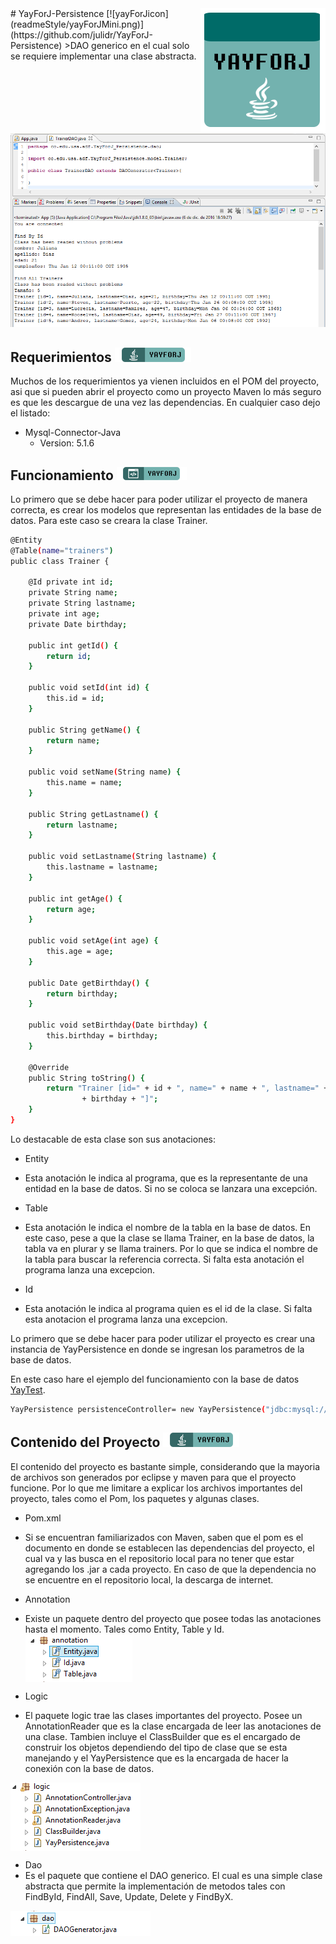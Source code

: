 <img src="readmeStyle/yayForJComplete.png" align="right" />
# YayForJ-Persistence [![yayForJicon](readmeStyle/yayForJMini.png)](https://github.com/julidr/YayForJ-Persistence)
>DAO generico en el cual solo se requiere implementar una clase abstracta.

![Works](readmeStyle/works.PNG)

## Requerimientos [![yayForJicon2](readmeStyle/yayForJDependencyMini.png)](https://github.com/julidr/YayForJ-Persistence/blob/master/pom.xml)
Muchos de los requerimientos ya vienen incluidos en el POM del proyecto, asi que si pueden abrir el proyecto como un proyecto Maven lo más seguro es que les descargue de una vez las dependencias. En cualquier caso dejo el listado:

* Mysql-Connector-Java
  * Version: 5.1.6

## Funcionamiento [![yayForJicon4](readmeStyle/yayForJCodeMini.png)](https://github.com/julidr/YayForJ-Persistence/blob/master/yaytest.sql)

Lo primero que se debe hacer para poder utilizar el proyecto de manera correcta, es crear los modelos que representan las entidades de la base de datos. Para este caso se creara la clase Trainer.

```sh
@Entity
@Table(name="trainers")
public class Trainer {
	
	@Id private int id;
	private String name;
	private String lastname;
	private int age;
	private Date birthday;
	
	public int getId() {
		return id;
	}
	
	public void setId(int id) {
		this.id = id;
	}
	
	public String getName() {
		return name;
	}
	
	public void setName(String name) {
		this.name = name;
	}
	
	public String getLastname() {
		return lastname;
	}
	
	public void setLastname(String lastname) {
		this.lastname = lastname;
	}
	
	public int getAge() {
		return age;
	}
	
	public void setAge(int age) {
		this.age = age;
	}
	
	public Date getBirthday() {
		return birthday;
	}
	
	public void setBirthday(Date birthday) {
		this.birthday = birthday;
	}

	@Override
	public String toString() {
		return "Trainer [id=" + id + ", name=" + name + ", lastname=" + lastname + ", age=" + age + ", birthday="
				+ birthday + "]";
	}
}
```
Lo destacable de esta clase son sus anotaciones:

* Entity
 * Esta anotación le indica al programa, que es la representante de una entidad en la base de datos. Si no se coloca se lanzara una excepción.

* Table
 * Esta anotación le indica el nombre de la tabla en la base de datos. En este caso, pese a que la clase se llama Trainer, en la base de datos, la tabla va en plurar y se llama trainers. Por lo que se indica el nombre de la tabla para buscar la referencia correcta. Si falta esta anotación el programa lanza una excepcion.

* Id
 * Esta anotación le indica al programa quien es el id de la clase. Si falta esta anotacion el programa lanza una excepcion.
 
Lo primero que se debe hacer para poder utilizar el proyecto es crear una instancia de YayPersistence en donde se ingresan los parametros de la base de datos.

En este caso hare el ejemplo del funcionamiento con la base de datos [YayTest](https://github.com/julidr/YayForJ-Persistence/blob/master/yaytest.sql).

```sh
YayPersistence persistenceController= new YayPersistence("jdbc:mysql://localhost:3306/yaytest", "root", "");
```

## Contenido del Proyecto [![yayForJicon](readmeStyle/yayForJDependencyMini.png)](https://github.com/julidr/YayForJ-Persistence/tree/master/src/main/java/co/edu/usa/adf/YayForJ_Persistencel)
El contenido del proyecto es bastante simple, considerando que la mayoria de archivos son generados por eclipse y maven para que el proyecto funcione. Por lo que me limitare a explicar los archivos importantes del proyecto, tales como el Pom, los paquetes y algunas clases.

* Pom.xml
 * Si se encuentran familiarizados con Maven, saben que el pom es el documento en donde se establecen las dependencias del proyecto, el cual va y las busca en el repositorio local para no tener que estar agregando los .jar a cada proyecto. En caso de que la dependencia no se encuentre en el repositorio local, la descarga de internet.
 
* Annotation
 * Existe un paquete dentro del proyecto que posee todas las anotaciones hasta el momento. Tales como Entity, Table y Id. <br>
    <img src="readmeStyle/annotation.PNG" align="center" />
    
* Logic
 * El paquete logic trae las clases importantes del proyecto. Posee un AnnotationReader que es la clase encargada de leer las anotaciones de una clase. Tambien incluye el ClassBuilder que es el encargado de construir los objetos dependiendo del tipo de clase que se esta manejando y el YayPersistence que es la encargada de hacer la conexión con la base de datos. <br>
 <img src="readmeStyle/logic.PNG" align="center" />
 
* Dao
 * Es el paquete que contiene el DAO generico. El cual es una simple clase abstracta que permite la implementación de metodos tales con FindById, FindAll, Save, Update, Delete y FindByX. <br>
 <img src="readmeStyle/dao.PNG" align="center" />